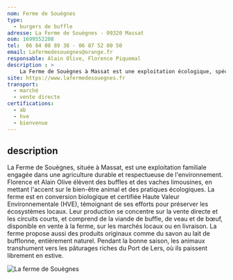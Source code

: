 ```yaml
---
nom: Ferme de Souègnes
type: 
  - burgers de buffle
adresse: La Ferme de Souègnes - 09320 Massat
osm: 1699552208
tel:  06 84 08 89 38 - 06 87 52 00 50
email: Lafermedesouegnes@orange.fr
responsable: Alain Olive, Florence Piquemal
description : >
    La Ferme de Souègnes à Massat est une exploitation écologique, spécialisée dans l'élevage de buffles et de vaches limousines. En conversion BIO et certifiée HVE, elle privilégie la vente directe et les circuits courts pour ses produits, tels que la viande de buffle et du savon au lait de bufflonne.  
site: https://www.lafermedesouegnes.fr
transport:
  - marché
  - vente directe
certifications:
  - ab
  - hve
  - bienvenue
---
```


## description

La Ferme de Souègnes, située à Massat, est une exploitation familiale engagée dans une agriculture durable et respectueuse de l'environnement. Florence et Alain Olive élèvent des buffles et des vaches limousines, en mettant l'accent sur le bien-être animal et des pratiques écologiques. La ferme est en conversion biologique et certifiée Haute Valeur Environnementale (HVE), témoignant de ses efforts pour préserver les écosystèmes locaux. Leur production se concentre sur la vente directe et les circuits courts, et comprend de la viande de buffle, de veau et de bœuf, disponible en vente à la ferme, sur les marchés locaux ou en livraison. La ferme propose aussi des produits originaux comme du savon au lait de bufflonne, entièrement naturel. Pendant la bonne saison, les animaux transhument vers les pâturages riches du Port de Lers, où ils paissent librement en estive.

![La ferme de Souègnes](./media/ferme-de-souegnes.jpg)